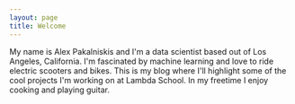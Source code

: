 ```yaml
---
layout: page
title: Welcome
---
```


My name is Alex Pakalniskis and I'm a data scientist based out of Los Angeles, California. I'm fascinated by machine learning and love to ride electric scooters and bikes. This is my blog where I'll highlight some of the cool projects I'm working on at Lambda School. In my freetime I enjoy cooking and playing guitar.
